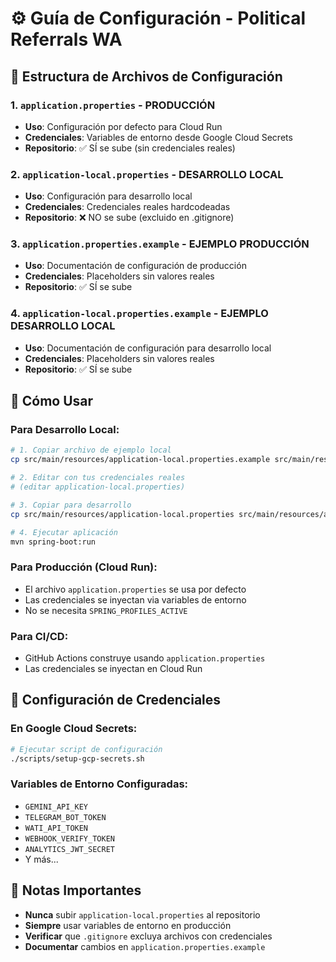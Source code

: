 # ⚙️ Guía de Configuración - Political Referrals WA

## 📁 Estructura de Archivos de Configuración

### **1. `application.properties` - PRODUCCIÓN**
- **Uso**: Configuración por defecto para Cloud Run
- **Credenciales**: Variables de entorno desde Google Cloud Secrets
- **Repositorio**: ✅ SÍ se sube (sin credenciales reales)

### **2. `application-local.properties` - DESARROLLO LOCAL**
- **Uso**: Configuración para desarrollo local
- **Credenciales**: Credenciales reales hardcodeadas
- **Repositorio**: ❌ NO se sube (excluido en .gitignore)

### **3. `application.properties.example` - EJEMPLO PRODUCCIÓN**
- **Uso**: Documentación de configuración de producción
- **Credenciales**: Placeholders sin valores reales
- **Repositorio**: ✅ SÍ se sube

### **4. `application-local.properties.example` - EJEMPLO DESARROLLO LOCAL**
- **Uso**: Documentación de configuración para desarrollo local
- **Credenciales**: Placeholders sin valores reales
- **Repositorio**: ✅ SÍ se sube

## 🚀 Cómo Usar

### **Para Desarrollo Local:**
```bash
# 1. Copiar archivo de ejemplo local
cp src/main/resources/application-local.properties.example src/main/resources/application-local.properties

# 2. Editar con tus credenciales reales
# (editar application-local.properties)

# 3. Copiar para desarrollo
cp src/main/resources/application-local.properties src/main/resources/application.properties

# 4. Ejecutar aplicación
mvn spring-boot:run
```

### **Para Producción (Cloud Run):**
- El archivo `application.properties` se usa por defecto
- Las credenciales se inyectan via variables de entorno
- No se necesita `SPRING_PROFILES_ACTIVE`

### **Para CI/CD:**
- GitHub Actions construye usando `application.properties`
- Las credenciales se inyectan en Cloud Run

## 🔐 Configuración de Credenciales

### **En Google Cloud Secrets:**
```bash
# Ejecutar script de configuración
./scripts/setup-gcp-secrets.sh
```

### **Variables de Entorno Configuradas:**
- `GEMINI_API_KEY`
- `TELEGRAM_BOT_TOKEN`
- `WATI_API_TOKEN`
- `WEBHOOK_VERIFY_TOKEN`
- `ANALYTICS_JWT_SECRET`
- Y más...

## 📝 Notas Importantes

- **Nunca** subir `application-local.properties` al repositorio
- **Siempre** usar variables de entorno en producción
- **Verificar** que `.gitignore` excluya archivos con credenciales
- **Documentar** cambios en `application.properties.example`
